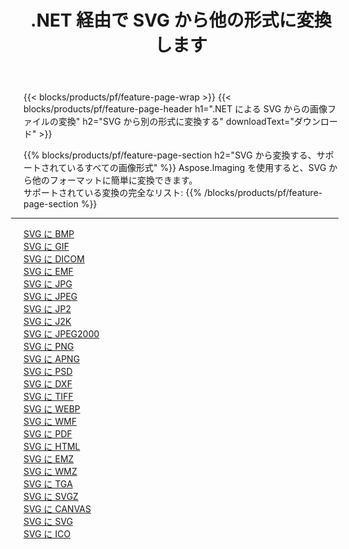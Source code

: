 ﻿---
title: .NET 経由で SVG から他の形式に変換します 
weight: 3920
url: /ja/net/conversion/from/svg 
lang: ja
langdirlevel: 2
locales: zh-hans,ja,it,ru,de,es,fr,nl,id,lt,pl,pt,vi,tr,ko,zh-hant,ar,hi,th,sv,cs,uk,he
description: Aspose.Imaging を使用すると、SVG から別のフォーマットに簡単に変換できます
---

{{< blocks/products/pf/feature-page-wrap >}}
{{< blocks/products/pf/feature-page-header h1=".NET による SVG からの画像ファイルの変換" h2="SVG から別の形式に変換する" downloadText="ダウンロード" >}}


{{% blocks/products/pf/feature-page-section  h2="SVG から変換する、サポートされているすべての画像形式" %}}
Aspose.Imaging を使用すると、SVG から他のフォーマットに簡単に変換できます。
<br/>
サポートされている変換の完全なリスト:
{{% /blocks/products/pf/feature-page-section %}}
<div class="container-fluid productfamilypage bg-gray">
    <div class="convertypes bg-gray agp-content section">
        <div class="container">
		<hr style="margin-left:-20px;"/>
		<div class="row other-converters">
		    <div class='col-md-2 other-converter remove-lp remove-rp'><a href="/imaging/ja/net/conversion/svg-to-bmp" >SVG に BMP</a></div><div class='col-md-2 other-converter remove-lp remove-rp'><a href="/imaging/ja/net/conversion/svg-to-gif" >SVG に GIF</a></div><div class='col-md-2 other-converter remove-lp remove-rp'><a href="/imaging/ja/net/conversion/svg-to-dicom" >SVG に DICOM</a></div><div class='col-md-2 other-converter remove-lp remove-rp'><a href="/imaging/ja/net/conversion/svg-to-emf" >SVG に EMF</a></div><div class='col-md-2 other-converter remove-lp remove-rp'><a href="/imaging/ja/net/conversion/svg-to-jpg" >SVG に JPG</a></div><div class='col-md-2 other-converter remove-lp remove-rp'><a href="/imaging/ja/net/conversion/svg-to-jpeg" >SVG に JPEG</a></div><div class='col-md-2 other-converter remove-lp remove-rp'><a href="/imaging/ja/net/conversion/svg-to-jp2" >SVG に JP2</a></div><div class='col-md-2 other-converter remove-lp remove-rp'><a href="/imaging/ja/net/conversion/svg-to-j2k" >SVG に J2K</a></div><div class='col-md-2 other-converter remove-lp remove-rp'><a href="/imaging/ja/net/conversion/svg-to-jpeg2000" >SVG に JPEG2000</a></div><div class='col-md-2 other-converter remove-lp remove-rp'><a href="/imaging/ja/net/conversion/svg-to-png" >SVG に PNG</a></div><div class='col-md-2 other-converter remove-lp remove-rp'><a href="/imaging/ja/net/conversion/svg-to-apng" >SVG に APNG</a></div><div class='col-md-2 other-converter remove-lp remove-rp'><a href="/imaging/ja/net/conversion/svg-to-psd" >SVG に PSD</a></div><div class='col-md-2 other-converter remove-lp remove-rp'><a href="/imaging/ja/net/conversion/svg-to-dxf" >SVG に DXF</a></div><div class='col-md-2 other-converter remove-lp remove-rp'><a href="/imaging/ja/net/conversion/svg-to-tiff" >SVG に TIFF</a></div><div class='col-md-2 other-converter remove-lp remove-rp'><a href="/imaging/ja/net/conversion/svg-to-webp" >SVG に WEBP</a></div><div class='col-md-2 other-converter remove-lp remove-rp'><a href="/imaging/ja/net/conversion/svg-to-wmf" >SVG に WMF</a></div><div class='col-md-2 other-converter remove-lp remove-rp'><a href="/imaging/ja/net/conversion/svg-to-pdf" >SVG に PDF</a></div><div class='col-md-2 other-converter remove-lp remove-rp'><a href="/imaging/ja/net/conversion/svg-to-html" >SVG に HTML</a></div><div class='col-md-2 other-converter remove-lp remove-rp'><a href="/imaging/ja/net/conversion/svg-to-emz" >SVG に EMZ</a></div><div class='col-md-2 other-converter remove-lp remove-rp'><a href="/imaging/ja/net/conversion/svg-to-wmz" >SVG に WMZ</a></div><div class='col-md-2 other-converter remove-lp remove-rp'><a href="/imaging/ja/net/conversion/svg-to-tga" >SVG に TGA</a></div><div class='col-md-2 other-converter remove-lp remove-rp'><a href="/imaging/ja/net/conversion/svg-to-svgz" >SVG に SVGZ</a></div><div class='col-md-2 other-converter remove-lp remove-rp'><a href="/imaging/ja/net/conversion/svg-to-canvas" >SVG に CANVAS</a></div><div class='col-md-2 other-converter remove-lp remove-rp'><a href="/imaging/ja/net/conversion/svg-to-svg" >SVG に SVG</a></div><div class='col-md-2 other-converter remove-lp remove-rp'><a href="/imaging/ja/net/conversion/svg-to-ico" >SVG に ICO</a></div>
                </div>
        </div>
    </div>
</div>
<br/>

